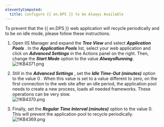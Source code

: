 ```yaml
---
eleventyComputed:
  title: Configure {{ en.DPS }} to be Always Available
---
```

To prevent that the {{ en.DPS }} web application will recycle periodically and to be on idle mode, please follow these instructions.

1. Open IIS Manager and expand the ***Tree View*** and select ***Application Pools*** . In the ***Application Pools*** list, select your web application and click on ***Advanced Settings*** in the Actions panel on the right. Then, change the ***Start Mode*** option to the value ***AlwaysRunning***.  
![!!KB4371.png](https://webdevolutions.azureedge.net/docs/en/kb/KB4371.png)

1. Still in the ***Advanced Settings*** , set the ***Idle Time-Out (minutes)*** option to the value 0 . When this value is set to a value different to zero, on the first connection to the web site after an idle period, the application pool needs to create a new process, loads all needed frameworks. These operations can be very slow.  
![!!KB4370.png](https://webdevolutions.azureedge.net/docs/en/kb/KB4370.png)

1. Finally, set the ***Regular Time Interval (minutes)*** option to the value 0. This will prevent the application pool to recycle periodically.  
![!!KB4369.png](https://webdevolutions.azureedge.net/docs/en/kb/KB4369.png)